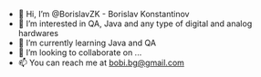 - 👋 Hi, I’m @BorislavZK - Borislav Konstantinov
- 👀 I’m interested in QA, Java and any type of digital and analog hardwares
- 🌱 I’m currently learning Java and QA
- 💞️ I’m looking to collaborate on ...
- 📫 You can reach me at bobi.bg@gmail.com

<!---
BorislavZK/BorislavZK is a ✨ special ✨ repository because its `README.md` (this file) appears on your GitHub profile.
You can click the Preview link to take a look at your changes.
--->
